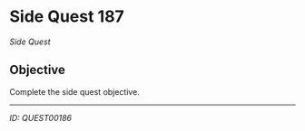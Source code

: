 # Side Quest 187

*Side Quest*

## Objective
Complete the side quest objective.

---
*ID: QUEST00186*